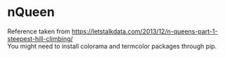 # nQueen

Reference taken from https://letstalkdata.com/2013/12/n-queens-part-1-steepest-hill-climbing/ <br>
You might need to install colorama and termcolor packages through pip.

